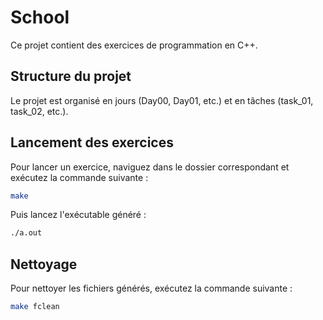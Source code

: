 # School

Ce projet contient des exercices de programmation en C++.

## Structure du projet

Le projet est organisé en jours (Day00, Day01, etc.) et en tâches (task_01, task_02, etc.).

## Lancement des exercices

Pour lancer un exercice, naviguez dans le dossier correspondant et exécutez la commande suivante :

```bash
make
```

Puis lancez l'exécutable généré :

```bash
./a.out
```

## Nettoyage

Pour nettoyer les fichiers générés, exécutez la commande suivante :

```bash
make fclean
```
